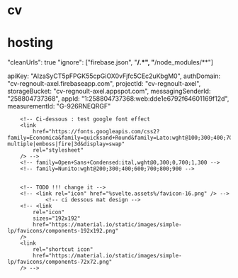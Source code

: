 # cv


# hosting
"cleanUrls": true
		"ignore": ["firebase.json", "**/.*", "**/node_modules/**"]

apiKey: "AIzaSyCT5pFPGK55cpGiOX0vFjfc5CEc2uKbgM0",
authDomain: "cv-regnoult-axel.firebaseapp.com",
projectId: "cv-regnoult-axel",
storageBucket: "cv-regnoult-axel.appspot.com",
messagingSenderId: "258804737368",
appId: "1:258804737368:web:dde1e6792f64601169f12d",
measurementId: "G-926RNEQRGF"

    	<!-- Ci-dessous : test google font effect
    	<link
    		href="https://fonts.googleapis.com/css2?family=Economica&family=quicksand+Round&family=Lato:wght@100;300;400;700;900&family=Inter:wght@900&effect=shadow-multiple|emboss|fire|3d&display=swap"
    		rel="stylesheet"
    	/> -->
    	<!-- family=Open+Sans+Condensed:ital,wght@0,300;0,700;1,300 -->
    	<!-- family=Nunito:wght@200;300;400;600;700;800;900 -->


		<!-- TODO !!! change it -->
		<!-- <link rel="icon" href="%svelte.assets%/favicon-16.png" /> -->
				<!-- ci dessous mat design -->
		<!-- <link
			rel="icon"
			sizes="192x192"
			href="https://material.io/static/images/simple-lp/favicons/components-192x192.png"
		/>
		<link
			rel="shortcut icon"
			href="https://material.io/static/images/simple-lp/favicons/components-72x72.png"
		/> -->